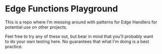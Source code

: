 # Edge Functions Playground

This is a repo where I’m messing around with patterns for Edge Handlers for potential use on other projects.

Feel free to try any of these out, but bear in mind that you'll probably want to do your own testing here. No guarantees that what I'm doing is a best practice.
